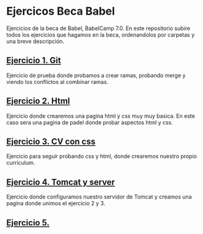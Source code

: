 # Ejercicos Beca Babel


Ejercicios de la beca de Babel, BabelCamp 7.0.
En este repositorio subire todos los ejercicios que hagamos en la beca, ordenandolos por carpetas y una breve descripción.

## [Ejercicio 1. Git](https://github.com/albercha17/Ejercicos-Beca-Babel/tree/master/Ejercicio%201.%20Git)

Ejercicio de prueba donde probamos a crear ramas, probando merge y viendo los conflictos al combinar ramas.

## [Ejercicio 2. Html](https://github.com/albercha17/Ejercicos-Beca-Babel/tree/master/Ejercicio%202.%20Html)

Ejercicio donde crearemos una pagina html y css muy muy basica. En este caso sera una pagina de padel donde probar aspectos html y css.

## [Ejercicio 3. CV con css](https://github.com/albercha17/Ejercicos-Beca-Babel/tree/master/Ejercicio%203.%20CV%20con%20css)

Ejercicio para seguir probando css y html, donde crearemos nuestro propio curriculum.

## [Ejercicio 4. Tomcat y server](https://github.com/albercha17/Ejercicos-Beca-Babel/tree/master/Ejercicio%204%20-%20Tomcat)

Ejercicio donde configuramos nuestro servidor de Tomcat y creamos una pagina donde unimos el ejercicio 2 y 3.

## [Ejercicio 5. ](https://github.com/albercha17/Ejercicos-Beca-Babel/tree/master/Ejercicio%205%20-%20Servlet)



